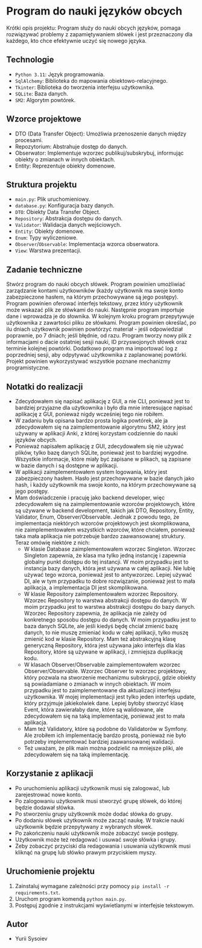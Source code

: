# Program do nauki języków obcych

Krótki opis projektu: Program służy do nauki obcych języków, pomaga rozwiązywać problemy z zapamiętywaniem słówek i jest przeznaczony dla każdego, kto chce efektywnie uczyć się nowego języka.

## Technologie

- `Python 3.11`: Język programowania.
- `SqlAlchemy`: Biblioteka do mapowania obiektowo-relacyjnego.
- `Tkinter`: Biblioteka do tworzenia interfejsu użytkownika.
- `SQLite`: Baza danych.
- `SM2`: Algorytm powtórek.

## Wzorce projektowe

- DTO (Data Transfer Object): Umożliwia przenoszenie danych między procesami.
- Repozytorium: Abstrahuje dostęp do danych.
- Obserwator: Implementuje wzorzec publikuj/subskrybuj, informując obiekty o zmianach w innych obiektach.
- Entity: Reprezentuje obiekty domenowe.

## Struktura projektu

- `main.py`: Plik uruchomieniowy.
- `database.py`: Konfiguracja bazy danych.
- `DTO`: Obiekty Data Transfer Object.
- `Repository`: Abstrakcja dostępu do danych.
- `Validator`: Walidacja danych wejściowych.
- `Entity`: Obiekty domenowe.
- `Enum`: Typy wyliczeniowe.
- `Observer`/`Observable`: Implementacja wzorca obserwatora.
- `View`: Warstwa prezentacji.

## Zadanie techniczne

Stwórz program do nauki obcych słówek. Program powinien umożliwiać zarządzanie kontami użytkowników (każdy użytkownik ma swoje konto zabezpieczone hasłem, na którym przechowywane są jego postępy). Program powinien oferować interfejs tekstowy, przez który użytkownik może wskazać plik ze słówkami do nauki. Następnie program importuje dane i wprowadza je do słownika. W kolejnym kroku program przepytywuje użytkownika z zawartości pliku ze słówkami. Program powinien określać, po ilu dniach użytkownik powinien powtórzyć materiał - jeśli odpowiedział poprawnie, po 7 dniach; jeśli błędnie, od razu. Program tworzy nowy plik z informacjami o dacie ostatniej sesji nauki, ID przyswojonych słówek oraz terminie kolejnej powtórki. Dodatkowo program ma importować log z poprzedniej sesji, aby odpytywać użytkownika z zaplanowanej powtórki. Projekt powinien wykorzystywać wszystkie poznane mechanizmy programistyczne.

## Notatki do realizacji

- Zdecydowałem się napisać aplikację z GUI, a nie CLI, ponieważ jest to bardziej przyjazne dla użytkownika i było dla mnie interesujące napisać aplikację z GUI, ponieważ nigdy wcześniej tego nie robiłem.
- W zadaniu była opisana bardzo prosta logika powtórek, ale ja zdecydowałem się na zaimplementowanie algorytmu SM2, który jest używany w aplikacji Anki, z której korzystam codziennie do nauki języków obcych.
- Ponieważ napisałem aplikację z GUI, zdecydowałem się nie używać plików, tylko bazę danych SQLite, ponieważ jest to bardziej wygodne. Wszystkie informacje, które miały być zapisane w plikach, są zapisane w bazie danych i są dostępne w aplikacji.
- W aplikacji zaimplementowałem system logowania, który jest zabezpieczony hasłem. Hasło jest przechowywane w bazie danych jako hash, i każdy użytkownik ma swoje konto, na którym przechowywane są jego postępy.
- Mam doświadczenie i pracuję jako backend developer, więc zdecydowałem się na zaimplementowanie wzorców projektowych, które są używane w backend development, takich jak DTO, Repository, Entity, Validator, Enum, Observer/Observable. Jednak z powodu tego, że implementacja niektórych wzorców projektowych jest skomplikowana, nie zaimplementowałem wszystkich wzorców, które chciałem, ponieważ taka mała aplikacja nie potrzebuje bardzo zaawansowanej struktury. Teraz omówię niektóre z nich:
  - W klasie Database zaimplementowałem wzorzec Singleton. Wzorzec Singleton zapewnia, że klasa ma tylko jedną instancję i zapewnia globalny punkt dostępu do tej instancji. W moim przypadku jest to instancja bazy danych, która jest używana w całej aplikacji. Nie lubię używać tego wzorca, ponieważ jest to antywzorzec. Lepiej używać DI, ale w tym przypadku to dobre rozwiązanie, ponieważ jest to mała aplikacja, a implementacja DI jest skomplikowana.
  - W klasie Repository zaimplementowałem wzorzec Repository. Wzorzec Repository to warstwa abstrakcji dostępu do danych. W moim przypadku jest to warstwa abstrakcji dostępu do bazy danych. Wzorzec Repository zapewnia, że aplikacja nie zależy od konkretnego sposobu dostępu do danych. W moim przypadku jest to baza danych SQLite, ale jeśli kiedyś będę chciał zmienić bazę danych, to nie muszę zmieniać kodu w całej aplikacji, tylko muszę zmienić kod w klasie Repository. Mam też abstrakcyjną klasę generyczną Repository, która jest używana jako interfejs dla klas Repository, które są używane w aplikacji, i zmniejsza duplikację kodu.
  - W klasach Observer/Observable zaimplementowałem wzorzec Observer/Observable. Wzorzec Observer to wzorzec projektowy, który pozwala na stworzenie mechanizmu subskrypcji, gdzie obiekty są powiadamiane o zmianach w innych obiektach. W moim przypadku jest to zaimplementowane dla aktualizacji interfejsu użytkownika. W mojej implementacji jest tylko jeden interfejs update, który przyjmuje jakiekolwiek dane. Lepiej byłoby stworzyć klasę Event, która zawierałaby dane, które są walidowane, ale zdecydowałem się na taką implementację, ponieważ jest to mała aplikacja.
  - Mam też Validatory, które są podobne do Validatorów w Symfony. Ale zrobiłem ich implementację bardzo prostą, ponieważ nie było potrzeby implementować bardziej zaawansowanej walidacji.
  - Też uważam, że plik main można podzielić na mniejsze pliki, ale zdecydowałem się na taką implementację.

## Korzystanie z aplikacji
- Po uruchomieniu aplikacji użytkownik musi się zalogować, lub zarejestrować nowe konto.
- Po zalogowaniu użytkownik musi stworzyć grupę słówek, do której będzie dodawał słówka.
- Po stworzeniu grupy użytkownik może dodać słówka do grupy.
- Po dodaniu słówek użytkownik może zacząć naukę. W trakcie nauki użytkownik będzie przepytywany z wybranych słówek.
- Po zakończeniu nauki użytkownik może zobaczyć swoje postępy.
- Użytkownik może też redagować i usuwać swoje słówka i grupy.
- Żeby zobaczyć przyciski dla redagowania i usuwania użytkownik musi kliknąć na grupę lub słówko prawym przyciskiem myszy.

## Uruchomienie projektu

1. Zainstaluj wymagane zależności przy pomocy `pip install -r requirements.txt`.
2. Uruchom program komendą `python main.py`.
3. Postępuj zgodnie z instrukcjami wyświetlanymi w interfejsie tekstowym.


## Autor

- Yurii Sysoiev
